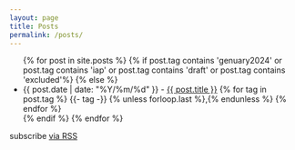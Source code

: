 ```yaml
---
layout: page
title: Posts
permalink: /posts/
---
```


<div class="home">
  <ul class="post-list">
    {% for post in site.posts %}
		{% if post.tag contains 'genuary2024' or post.tag contains 'iap' or post.tag contains 'draft' or post.tag contains 'excluded'%}
		{% else %}
	      <!-- <li>
	        <span class="post-meta">{{ post.date | date: "%b %-d, %Y" }}</span>
	        <h3>
	          <a class="post-link" href="{{ post.url | prepend: site.baseurl }}">{{ post.title }}</a>
	        </h3>
	      </li> -->
		  <li>
		  <span class="post-meta">{{ post.date | date: "%Y/%m/%d" }}</span> - <a class="post-link" href="{{ post.url | prepend: site.baseurl }}"  style="display: inline;">{{ post.title }}</a>
		  <span class="post-tag">
			{% for tag in post.tag %}
				{{- tag -}}
		  		{% unless forloop.last %},{% endunless %}
		  	{% endfor %}
		</span>
		  </li>
		  {% endif %}
    {% endfor %}
  </ul>

  <p class="rss-subscribe">subscribe <a href="{{ "/feed.xml" | prepend: site.baseurl }}">via RSS</a></p>

</div>
